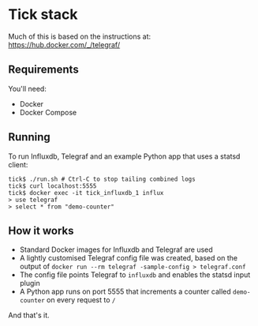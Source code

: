 # Tick stack 

Much of this is based on the instructions at: https://hub.docker.com/_/telegraf/

## Requirements

You'll need:
 * Docker
 * Docker Compose

## Running

To run Influxdb, Telegraf and an example Python app that uses a statsd client:

    tick$ ./run.sh # Ctrl-C to stop tailing combined logs
    tick$ curl localhost:5555
    tick$ docker exec -it tick_influxdb_1 influx
    > use telegraf
    > select * from "demo-counter"

## How it works

 * Standard Docker images for Influxdb and Telegraf are used
 * A lightly customised Telegraf config file was created, based on the output of `docker run --rm telegraf -sample-config > telegraf.conf`
 * The config file points Telegraf to `influxdb` and enables the statsd input plugin
 * A Python app runs on port 5555 that increments a counter called `demo-counter` on every request to `/`

And that's it.

